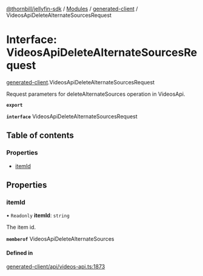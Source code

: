 [@thornbill/jellyfin-sdk](../README.md) / [Modules](../modules.md) / [generated-client](../modules/generated_client.md) / VideosApiDeleteAlternateSourcesRequest

# Interface: VideosApiDeleteAlternateSourcesRequest

[generated-client](../modules/generated_client.md).VideosApiDeleteAlternateSourcesRequest

Request parameters for deleteAlternateSources operation in VideosApi.

**`export`**

**`interface`** VideosApiDeleteAlternateSourcesRequest

## Table of contents

### Properties

- [itemId](generated_client.VideosApiDeleteAlternateSourcesRequest.md#itemid)

## Properties

### itemId

• `Readonly` **itemId**: `string`

The item id.

**`memberof`** VideosApiDeleteAlternateSources

#### Defined in

[generated-client/api/videos-api.ts:1873](https://github.com/thornbill/jellyfin-sdk-typescript/blob/1142a3e/src/generated-client/api/videos-api.ts#L1873)

